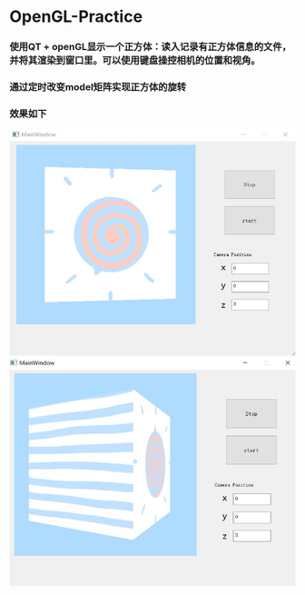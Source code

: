 # OpenGL-Practice
### 使用QT + openGL显示一个正方体：读入记录有正方体信息的文件，并将其渲染到窗口里。可以使用键盘操控相机的位置和视角。
### 通过定时改变model矩阵实现正方体的旋转
### 效果如下
![image](./images/image1.jpg)
![image](./images/image2.jpg)
